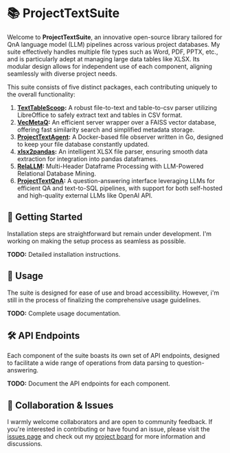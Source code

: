 # 📚 ProjectTextSuite

Welcome to **ProjectTextSuite**, an innovative open-source library tailored for QnA language model (LLM) pipelines across various project databases. My suite effectively handles multiple file types such as Word, PDF, PPTX, etc., and is particularly adept at managing large data tables like XLSX. Its modular design allows for independent use of each component, aligning seamlessly with diverse project needs.

This suite consists of five distinct packages, each contributing uniquely to the overall functionality:

1. **[TextTableScoop](https://github.com/Flagro/TextTableScoop):** A robust file-to-text and table-to-csv parser utilizing LibreOffice to safely extract text and tables in CSV format.
2. **[VecMetaQ](https://github.com/Flagro/VecMetaQ):** An efficient server wrapper over a FAISS vector database, offering fast similarity search and simplified metadata storage.
3. **[ProjectTextAgent](https://github.com/Flagro/ProjectTextAgent):** A Docker-based file observer written in Go, designed to keep your file database constantly updated.
4. **[xlsx2pandas](https://github.com/Flagro/xlsx2pandas):** An intelligent XLSX file parser, ensuring smooth data extraction for integration into pandas dataframes.
5. **[RelaLLM](https://github.com/Flagro/RelaLLM):** Multi-Header Dataframe Processing with LLM-Powered Relational Database Mining.
6. **[ProjectTextQnA](https://github.com/Flagro/ProjectTextQnA):** A question-answering interface leveraging LLMs for efficient QA and text-to-SQL pipelines, with support for both self-hosted and high-quality external LLMs like OpenAI API.

## 🚀 **Getting Started**

Installation steps are straightforward but remain under development. I'm working on making the setup process as seamless as possible.

**TODO:** Detailed installation instructions.

## 📘 **Usage**

The suite is designed for ease of use and broad accessibility. However, i'm still in the process of finalizing the comprehensive usage guidelines.

**TODO:** Complete usage documentation.

## 🛠️ **API Endpoints**

Each component of the suite boasts its own set of API endpoints, designed to facilitate a wide range of operations from data parsing to question-answering.

**TODO:** Document the API endpoints for each component.

## 🤝 **Collaboration & Issues**

I warmly welcome collaborators and are open to community feedback. If you're interested in contributing or have found an issue, please visit the [issues page](https://github.com/Flagro/ProjectTextSuite/issues) and check out my [project board](https://github.com/users/Flagro/projects/2) for more information and discussions.
